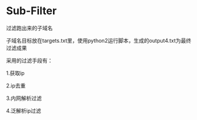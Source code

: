 # Sub-Filter
过滤跑出来的子域名

子域名目标放在targets.txt里，使用python2运行脚本，生成的output4.txt为最终过滤成果

采用的过滤手段有：

1.获取ip

2.ip去重

3.内网解析过滤

4.泛解析ip过滤

